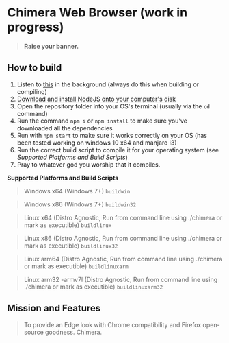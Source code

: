 # Chimera Web Browser (work in progress)
> <b> Raise your banner. </b>
## How to build
1. Listen to [this](https://www.youtube.com/watch?v=GDpmVUEjagg) in the background (always do this when building or compiling)
2. [Download and install NodeJS onto your computer's disk](https://nodejs.org/en/)
3. Open the repository folder into your OS's terminal (usually via the `cd` command)
4. Run the command `npm i` or `npm install` to make sure you've downloaded all the dependencies
5. Run with `npm start` to make sure it works correctly on your OS (has been tested working on windows 10 x64 and manjaro i3)
6. Run the correct build script to compile it for your operating system (see *Supported Platforms and Build Scripts*)
7. Pray to whatever god you worship that it compiles.

<b>Supported Platforms and Build Scripts</b>

>Windows x64 (Windows 7+)
`buildwin` 

>Windows x86 (Windows 7+)
`buildwin32`

>Linux x64 (Distro Agnostic, Run from command line using ./chimera or mark as executible)
`buildlinux`

>Linux x86 (Distro Agnostic, Run from command line using ./chimera or mark as executible)
`buildlinux32`

>Linux arm64 (Distro Agnostic, Run from command line using ./chimera or mark as executible)
`buildlinuxarm`

>Linux arm32 -armv7l (Distro Agnostic, Run from command line using ./chimera or mark as executible)
`buildlinuxarm32`

## Mission and Features
> To provide an Edge look with Chrome compatibility and Firefox open-source goodness. Chimera.